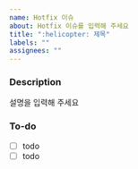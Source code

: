 ```yaml
---
name: Hotfix 이슈
about: Hotfix 이슈를 입력해 주세요
title: ":helicopter: 제목"
labels: ""
assignees: ""
---
```


### Description

설명을 입력해 주세요

### To-do

- [ ] todo
- [ ] todo
